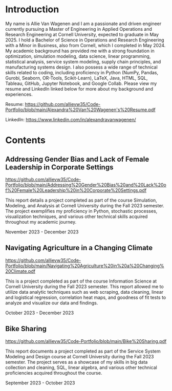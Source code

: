 # Introduction

My name is Allie Van Wagenen and I am a passionate and driven engineer currently pursuing a Master of Engineering in Applied Operations and Research Engineering at Cornell University, expected to graduate in May 2025. I hold a Bachelor of Science in Operations and Research Engineering with a Minor in Business, also from Cornell, which I completed in May 2024. My academic background has provided me with a strong foundation in optimization, simulation modeling, data science, linear programming, statistical analysis, service system modeling, supply chain principles, and manufacturing systems design. I also possess a wide range of technical skills related to coding, including proficiency in Python (NumPy, Pandas, Gurobi, Seaborn, OR-Tools, Scikit-Learn), LaTeX, Java, HTML, SQL, Tableau, GitHub, Jupyter Notebook, and Google Collab. Please view my resume and LinkedIn linked below for more about my background and experiences.

Resume: https://github.com/allievw35/Code-Portfolio/blob/main/Alexandra%20Van%20Wagenen's%20Resume.pdf

LinkedIn: https://www.linkedin.com/in/alexandravanwagenen/

# Contents

## Addressing Gender Bias and Lack of Female Leadership in Corporate Settings

https://github.com/allievw35/Code-Portfolio/blob/main/Addressing%20Gender%20Bias%20and%20Lack%20of%20Female%20Leadership%20in%20Corporate%20Settings.pdf

This report details a project completed as part of the course Simulation, Modeling, and Analysis at Cornell University during the Fall 2023 semester. The project exemplifies my proficiency in Python, stochastic processes, visualization techniques, and various other technical skills acquired throughout my academic journey.

November 2023 - December 2023


## Navigating Agriculture in a Changing Climate

https://github.com/allievw35/Code-Portfolio/blob/main/Navigating%20Agriculture%20in%20a%20Changing%20Climate.pdf

This is a project completed as part of the course Information Science at Cornell University during the Fall 2023 semester. This report allowed me to utilize data analytic techniques such as web scraping, data cleaning, linear and logistical regression, correlation heat maps, and goodness of fit tests to analyze and visualize our data and findings.

October 2023 - December 2023


## Bike Sharing

https://github.com/allievw35/Code-Portfolio/blob/main/Bike%20Sharing.pdf

This report documents a project completed as part of the Service System Modeling and Design course at Cornell University during the Fall 2023 semester. The project serves as a showcase of my skills in big data collection and cleaning, SQL, linear algebra, and various other technical proficiencies acquired throughout the course.

September 2023 - October 2023
